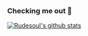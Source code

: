 ### Checking me out 👋

<!--
**RudeSoul/rudesoul** is a ✨ _special_ ✨ repository because its `README.md` (this file) appears on your GitHub profile.

Here are some ideas to get you started:

- 🔭 I’m currently working on ...
- 🌱 I’m currently learning ...
- 👯 I’m looking to collaborate on ...
- 🤔 I’m looking for help with ...
- 💬 Ask me about ...
- 📫 How to reach me: ...
- 😄 Pronouns: ...
- ⚡ Fun fact: ...
-->

[![Rudesoul's github stats](https://github-readme-stats.vercel.app/api?username=rudesoul)](https://github.com/anuraghazra/github-readme-stats)
